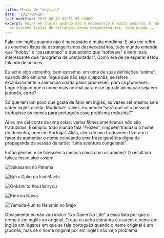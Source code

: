 ```yaml
---
title: Mania de "english"
date: '2017-08-29'
last-modified: 2017-08-22 03:51:37 +0000
excerpt: Falar em inglês quando não é necessário é muita modinha. E não me refiro
  as enormes listas de estrangeirismos desnecessários, todo mundo...
---
```




Falar em inglês quando não é necessário é muita modinha. E não me refiro as enormes listas de estrangeirismos desnecessários, todo mundo entende que "hobby" é “passatempo” e que admito que “software” é bem mais interessante que “programa de computador”. Como era de se esperar estou falando de animes.

Eu acho algo estranho, bem estranho: em uma de suas definições “anime”, quando dito em uma língua que não seja o japonês, se refere exclusivamente a animação criada pelos japoneses, para os japoneses. Logo é lógico que o nome mais normal para esse tipo de animação seja em japonês, certo?

Só que tem um povo que gosta de falar em inglês, as vezes até mesmo sem saber inglês direito. Modinha? Talvez. Eu pensei “será que se o pessoal traduzisse os nomes para português esse problema reduziria?”

Aí eu me dei conta de uma coisa: vários filmes americanos *não* são traduzidos. Exemplo: todo mundo fala “Frozen”, ninguém traduziu o nome do desenho, nem em Portugal. Aliás, além de não traduzirem fizeram o favor de aumentar o nome colocando uma frase genérica digna de propaganda da sessão da tarde: “uma aventura congelante”.

Então pensei: e se fizessem a mesma coisa com os animes? O resultado talvez fosse algo assim:

![Sakasama no Patema](https://i.imgur.com/jW0ZpWI.jpg)

![Boku Dake ga Inai Machi](https://i.imgur.com/oW5lFfS.jpg)

![Ookami to Koushinryou](https://i.imgur.com/jnNzTgX.jpg)

![Kimi no Nawa](https://i.imgur.com/VaA7TKm.jpg)

![Yamada-kun to Nananin no Majo](https://i.imgur.com/ebnGCKc.jpg)

Obviamente eu não vou incluir “No Game No Life” a essa lista por que o nome é em inglês no original. O que eu acho estranho é usarem o nome em inglês em lugares em que se fala português quando o nome original é em japonês, mas se o nome original por em inglês não vejo problema.

